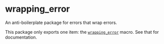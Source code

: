 # wrapping_error

An anti-boilerplate package for errors that wrap errors.

This package only exports one item: the [`wrapping_error`](https://docs.rs/wrapping_error/latest/wrapping_error/macro.wrapping_error.html) macro.
See that for documentation.
